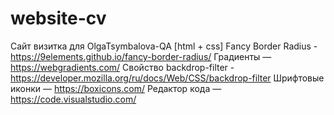 # website-cv
Сайт визитка для OlgaTsymbalova-QA [html + css]
Fancy Border Radius - https://9elements.github.io/fancy-border-radius/
Градиенты — https://webgradients.com/
Свойство backdrop-filter - https://developer.mozilla.org/ru/docs/Web/CSS/backdrop-filter
Шрифтовые иконки — https://boxicons.com/
Редактор кода — https://code.visualstudio.com/
